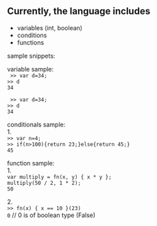 ## Currently, the language includes

- variables (int, boolean)
- conditions
- functions

sample snippets: <br/>

variable sample:<br/>
` >> var d=34;` <br/>
`>> d`<br/>
`34`

` >> var d=34;` <br/>
`>> d`<br/>
`34`

conditionals sample:<br/>1.<br/>
`>> var n=4;`<br/>
`>> if(n>100){return 23;}else{return 45;}`<br/>
`45`

function sample:<br/> 1.<br/>
`var multiply = fn(x, y) { x * y };`<br/>
`multiply(50 / 2, 1 * 2);`<br/>
`50`

2.<br/>
`>> fn(x) { x == 10 }(23)`<br/>
`0` // 0 is of boolean type (False)
